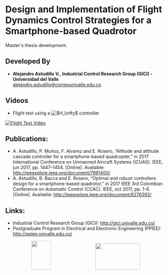 # Design and Implementation of Flight Dynamics Control Strategies for a Smartphone-based Quadrotor
Master's thesis development.

## Developed By

* __Alejandro Astudillo V., Industrial Control Research Group (GICI) - Universidad del Valle__ <br />
<alejandro.astudillo@correounivalle.edu.co>

## Videos
* Flight test using a <img src="https://latex.codecogs.com/gif.latex?$H_\infty$" title="$H_\infty$" /></a> controller

[![Flight Test Video](https://img.youtube.com/vi/j2ythmjcvrs/0.jpg)](https://www.youtube.com/watch?v=j2ythmjcvrs "Flight Test Video")

## Publications: 
- A. Astudillo, P. Muñoz, F. Alvarez and E. Rosero, “Altitude and attitude cascade controller for a smartphone-based quadcopter,” in 2017 International Conference on Unmanned Aircraft Systems (ICUAS). IEEE, jun 2017, pp. 1447–1454. [Online].
Available: http://ieeexplore.ieee.org/document/7991400/
- A. Astudillo, B. Bacca and E. Rosero, “Optimal and robust controllers design for a smartphone-based quadrotor,” in 2017 IEEE 3rd Colombian Conference on Automatic Control (CCAC). IEEE, oct 2017, pp. 1-6. [Online].
Available: http://ieeexplore.ieee.org/document/8276392/

## Links:
* Industrial Control Research Group (GICI): http://gici.univalle.edu.co/
* Postgraduate Program in Electrical and Electronic Engineering (PPIEE): http://ppiee.univalle.edu.co/


<p align="center"><img width="61" height="90" src="http://www.univalle.edu.co/images/Univalle/70_Rojo.jpg"/>&emsp;&emsp;&emsp;&emsp;&emsp;&emsp;&emsp;&emsp;&emsp;&emsp;<img width="140" height="83" src="http://gici.univalle.edu.co/images/logotipogici.jpg"/> </p>
